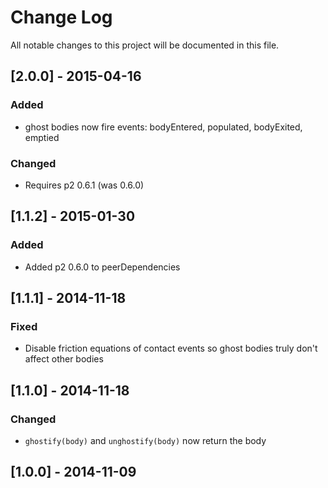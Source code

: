 # Change Log

All notable changes to this project will be documented in this file.

## [2.0.0] - 2015-04-16

### Added

- ghost bodies now fire events: bodyEntered, populated, bodyExited, emptied

### Changed

- Requires p2 0.6.1 (was 0.6.0)

## [1.1.2] - 2015-01-30

### Added

- Added p2 0.6.0 to peerDependencies

## [1.1.1] - 2014-11-18

### Fixed

- Disable friction equations of contact events so ghost bodies truly don't affect other bodies

## [1.1.0] - 2014-11-18

### Changed

- `ghostify(body)` and `unghostify(body)` now return the body

## [1.0.0] - 2014-11-09
